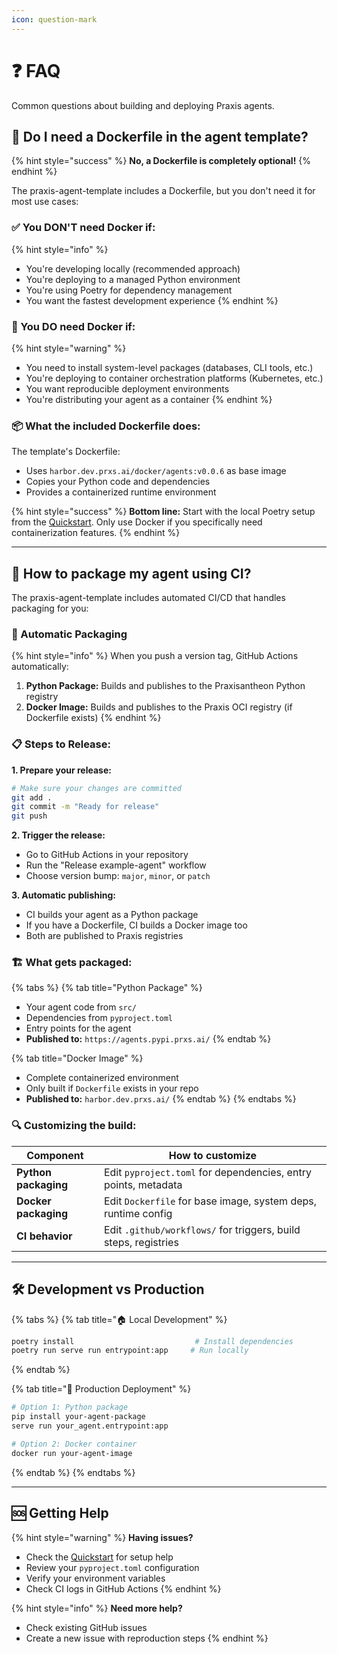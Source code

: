 ```yaml
---
icon: question-mark
---
```

# ❓ FAQ

Common questions about building and deploying Praxis agents.

## 🐳 Do I need a Dockerfile in the agent template?

{% hint style="success" %}
**No, a Dockerfile is completely optional!**
{% endhint %}

The praxis-agent-template includes a Dockerfile, but you don't need it for most use cases:

### ✅ You DON'T need Docker if:

{% hint style="info" %}

- You're developing locally (recommended approach)
- You're deploying to a managed Python environment
- You're using Poetry for dependency management
- You want the fastest development experience
  {% endhint %}

### 🐳 You DO need Docker if:

{% hint style="warning" %}

- You need to install system-level packages (databases, CLI tools, etc.)
- You're deploying to container orchestration platforms (Kubernetes, etc.)
- You want reproducible deployment environments
- You're distributing your agent as a container
  {% endhint %}

### 📦 What the included Dockerfile does:

The template's Dockerfile:

- Uses `harbor.dev.prxs.ai/docker/agents:v0.0.6` as base image
- Copies your Python code and dependencies
- Provides a containerized runtime environment

{% hint style="success" %}
**Bottom line:** Start with the local Poetry setup from the [Quickstart](quickstart.md). Only use Docker if you specifically need containerization features.
{% endhint %}

---

## 🔧 How to package my agent using CI?

The praxis-agent-template includes automated CI/CD that handles packaging for you:

### 🚀 Automatic Packaging

{% hint style="info" %}
When you push a version tag, GitHub Actions automatically:

1. **Python Package:** Builds and publishes to the Praxisantheon Python registry
2. **Docker Image:** Builds and publishes to the Praxis OCI registry (if Dockerfile exists)
   {% endhint %}

### 📋 Steps to Release:

**1. Prepare your release:**

```bash
# Make sure your changes are committed
git add .
git commit -m "Ready for release"  
git push
```

**2. Trigger the release:**

- Go to GitHub Actions in your repository
- Run the "Release example-agent" workflow
- Choose version bump: `major`, `minor`, or `patch`

**3. Automatic publishing:**

- CI builds your agent as a Python package
- If you have a Dockerfile, CI builds a Docker image too
- Both are published to Praxis registries

### 🏗️ What gets packaged:

{% tabs %}
{% tab title="Python Package" %}

- Your agent code from `src/`
- Dependencies from `pyproject.toml`
- Entry points for the agent
- **Published to:** `https://agents.pypi.prxs.ai/`
  {% endtab %}

{% tab title="Docker Image" %}

- Complete containerized environment
- Only built if `Dockerfile` exists in your repo
- **Published to:** `harbor.dev.prxs.ai/`
  {% endtab %}
  {% endtabs %}

### 🔍 Customizing the build:

| Component                  | How to customize                                                  |
| -------------------------- | ----------------------------------------------------------------- |
| **Python packaging** | Edit `pyproject.toml` for dependencies, entry points, metadata  |
| **Docker packaging** | Edit `Dockerfile` for base image, system deps, runtime config   |
| **CI behavior**      | Edit `.github/workflows/` for triggers, build steps, registries |

---

## 🛠️ Development vs Production

{% tabs %}
{% tab title="🏠 Local Development" %}

```bash
poetry install                           # Install dependencies
poetry run serve run entrypoint:app     # Run locally  
```

{% endtab %}

{% tab title="🚀 Production Deployment" %}

```bash
# Option 1: Python package
pip install your-agent-package
serve run your_agent.entrypoint:app

# Option 2: Docker container
docker run your-agent-image
```

{% endtab %}
{% endtabs %}

---

## 🆘 Getting Help

{% hint style="warning" %}
**Having issues?**

- Check the [Quickstart](quickstart.md) for setup help
- Review your `pyproject.toml` configuration
- Verify your environment variables
- Check CI logs in GitHub Actions
  {% endhint %}

{% hint style="info" %}
**Need more help?**

- Check existing GitHub issues
- Create a new issue with reproduction steps
  {% endhint %}
